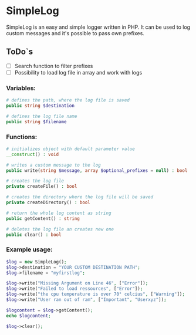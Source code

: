 # SimpleLog

SimpleLog is an easy and simple logger written in PHP. It can be used to log custom messages and it's possible to pass own prefixes.

## ToDo`s

- [ ] Search function to filter prefixes
- [ ] Possibility to load log file in array and work with logs

### Variables:

```php
# defines the path, where the log file is saved
public string $destination

# defines the log file name
public string $filename 
```

### Functions:

```php
# initializes object with default parameter value
__construct() : void
```

```php
# writes a custom message to the log
public write(string $message, array $optional_prefixes = null) : bool
```

```php
# creates the log file
private createFile() : bool
```

```php
# creates the directory where the log file will be saved
private createDirectory() : bool
```

```php
# return the whole log content as string
public getContent() : string
```

```php
# deletes the log file an creates new one
public clear() : bool
```

### Example usage:

```php
$log = new SimpleLog();
$log->destination = "YOUR CUSTOM DESTINATION PATH";
$log->filename = "myfirstlog";

$log->write("Missing Argument on Line 46", ["Error"]);
$log->write("Failed to load ressources", ["Error"]);
$log->write("the cpu temperature is over 70° celcius", ["Warning"]);
$log->write("User ran out of ram", ["Important", "Userxyz"]);

$logcontent = $log->getContent();
echo $logcontent;

$log->clear();

```